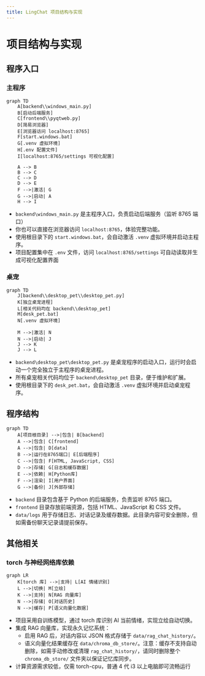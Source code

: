 ```yaml
---
title: LingChat 项目结构与实现
---
```


# 项目结构与实现

## 程序入口

### 主程序

```mermaid
graph TD
    A[backend\\windows_main.py]
    B[启动后端服务]
    C[frontend\\pyqtweb.py]
    D[简易浏览器]
    E[浏览器访问 localhost:8765]
    F[start.windows.bat]
    G[.venv 虚拟环境]
    H[.env 配置文件]
    I[localhost:8765/settings 可视化配置]

    A --> B
    B --> C
    C --> D
    D --> E
    F -->|激活| G
    G -->|启动| A
    H --> I
```

- `backend\windows_main.py` 是主程序入口，负责启动后端服务（监听 8765 端口）
- 你也可以直接在浏览器访问 `localhost:8765`，体验完整功能。
- 使用根目录下的 `start.windows.bat`，会自动激活 `.venv` 虚拟环境并启动主程序。
- 项目配置集中在 `.env` 文件，访问 `localhost:8765/settings` 可自动读取并生成可视化配置界面

### 桌宠

```mermaid
graph TD
    J[backend\\desktop_pet\\desktop_pet.py]
    K[独立桌宠进程]
    L[相关代码均在 backend\\desktop_pet]
    M[desk_pet.bat]
    N[.venv 虚拟环境]

    M -->|激活| N
    N -->|启动| J
    J --> K
    J --> L
```

- `backend\desktop_pet\desktop_pet.py` 是桌宠程序的启动入口，运行时会启动一个完全独立于主程序的桌宠进程。
- 所有桌宠相关代码均位于 `backend\desktop_pet` 目录，便于维护和扩展。
- 使用根目录下的 `desk_pet.bat`，会自动激活 `.venv` 虚拟环境并启动桌宠程序。

## 程序结构

```mermaid
graph TD
    A[项目根目录] -->|包含| B[backend]
    A -->|包含| C[frontend]
    A -->|包含| D[data]
    B -->|运行在8765端口| E[后端程序]
    C -->|包含| F[HTML, JavaScript, CSS]
    D -->|存储| G[日志和缓存数据]
    E -->|依赖| H[Python库]
    F -->|渲染| I[用户界面]
    G -->|备份| J[外部存储]
```

- `backend` 目录包含基于 Python 的后端服务，负责监听 8765 端口。
- `frontend` 目录存放前端资源，包括 HTML、JavaScript 和 CSS 文件。
- `data/logs` 用于存储日志、对话记录及缓存数据。此目录内容可安全删除，但如需备份聊天记录请提前保存。

## 其他相关

### torch 与神经网络库依赖

```mermaid
graph LR
    K[torch 库] -->|支持| L[AI 情绪识别]
    L -->|切换| M[立绘]
    K -->|支持| N[RAG 向量库]
    N -->|存储| O[对话历史]
    N -->|缓存| P[语义向量化数据]
```

- 项目采用自训练模型，通过 torch 库识别 AI 当前情绪，实现立绘自动切换。
- 集成 RAG 向量库，实现永久记忆系统：
  - 启用 RAG 后，对话内容以 JSON 格式存储于 `data/rag_chat_history/`。
  - 语义向量化结果缓存在 `data/chroma_db_store/`。注意：缓存不支持自动删除，如需手动修改或清理 `rag_chat_history/`，请同时删除整个 `chroma_db_store/` 文件夹以保证记忆库同步。
- 计算资源需求较低，仅需 torch-cpu，普通 4 代 i3 以上电脑即可流畅运行
